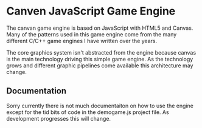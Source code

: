 ﻿# Canven JavaScript Game Engine

The canvan game engine is based on JavaScript with HTML5 and Canvas. Many of the patterns used in this game engine come from the many different C/C++ game engines I have written over the years.

The core graphics system isn't abstracted from the engine because canvas is the main technology driving this simple game engine.  As the technology grows and different graphic pipelines come available this architecture may change.

## Documentation

Sorry currently there is not much documentaiton on how to use the engine except for the tid bits of code in the demogame.js project file.  As development progresses this will change.
